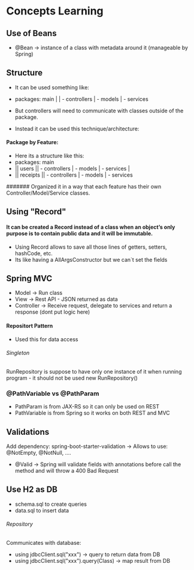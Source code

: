 # Concepts Learning

## Use of Beans
- @Bean -> instance of a class with metadata around it (manageable by Spring)


## Structure
- It can be used something like:
- packages: main 
   |
   |  - controllers
   |  - models
   |  - services

- But controllers will need to communicate with classes outside of the package.
- Instead it can be used this technique/architecture:

#### Package by Feature:
- Here its a structure like this:
- packages: main
- || users
  ||  - controllers
  |  - models
  |  - services
  |
- || receipts
  ||  - controllers
  |  - models
  |  - services

####### Organized it in a way that each feature has their own Controller/Model/Service classes.


## Using "Record"

#### It can be created a Record instead of a class when an object’s only purpose is to contain public data and it will be immutable.
- Using Record allows to save all those lines of getters, setters, hashCode, etc.
- Its like having a AllArgsConstructor but we can`t set the fields


## Spring MVC 
- Model -> Run class
- View -> Rest API - JSON returned as data
- Controller -> Receive request, delegate to services and return a response (dont put logic here)

#### Repositort Pattern
- Used this for data access

###### Singleton
RunRepository is suppose to have only one instance of it when running program - it should not be used new RunRepository()

### @PathVariable vs @PathParam
- PathParam is from JAX-RS so it can only be used on REST
- PathVariable is from Spring so it works on both REST and MVC


## Validations
Add dependency: spring-boot-starter-validation -> Allows to use: @NotEmpty, @NotNull, ....

- @Valid -> Spring will validate fields with annotations before call the method
and will throw a 400 Bad Request

## Use H2 as DB

- schema.sql to create queries
- data.sql to insert data 

###### Repository
Communicates with database:
- using jdbcClient.sql("xxx") -> query to return data from DB
- using jdbcClient.sql("xxx").query(Class) -> map result from DB


